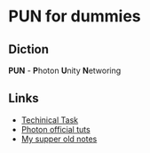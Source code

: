 # PUN for dummies 

## Diction

**PUN** - **P**hoton **U**nity **N**etworing

## Links

- [Techinical Task](https://shadowed-swim-3fb.notion.site/Unity-Developer-56295a02cb774b91b5e78125d4962096)
- [Photon official tuts](https://doc.photonengine.com/en-us/pun/current/demos-and-tutorials/pun-basics-tutorial/intro)
- [My supper old notes](https://docs.google.com/document/d/1za2nSpXUULuSMl8ivS3O1_MQDdXAM0YgUZhxvOn6Ijk/edit)
